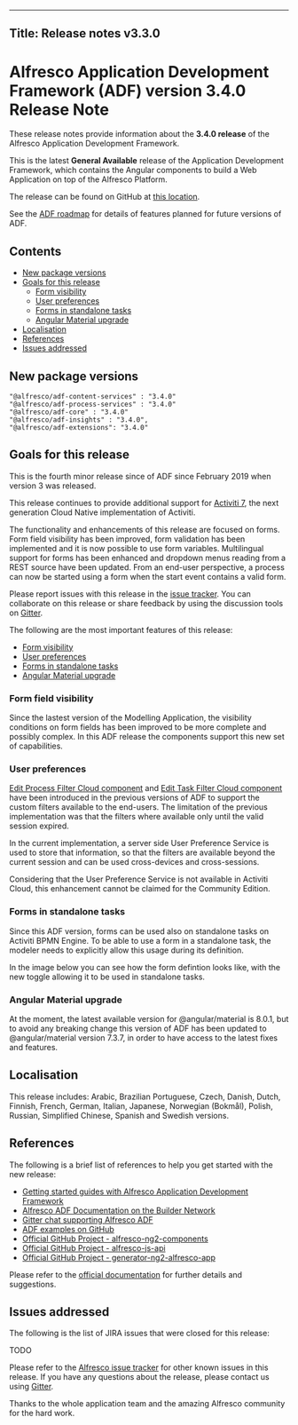 
---
Title: Release notes v3.3.0
---

# Alfresco Application Development Framework (ADF) version 3.4.0 Release Note

These release notes provide information about the **3.4.0 release** of the Alfresco Application Development Framework.

This is the latest **General Available** release of the Application Development Framework, which contains the Angular components to build a Web Application on top of the Alfresco Platform.

The release can be found on GitHub at [this location](https://github.com/Alfresco/alfresco-ng2-components/releases/tag/3.4.0).

See the [ADF roadmap](../roadmap.md) for details of features planned for future
versions of ADF. 

## Contents

-   [New package versions](#new-package-versions)
-   [Goals for this release](#goals-for-this-release)
    -   [Form visibility](#form-field-visibility)
    -   [User preferences](#user-preferences)
    -   [Forms in standalone tasks](#forms-in-standalone-tasks)
    -   [Angular Material upgrade](#angular-material-upgrade)
-   [Localisation](#localisation)
-   [References](#references)
-   [Issues addressed](#issues-addressed)

## New package versions

    "@alfresco/adf-content-services" : "3.4.0"
    "@alfresco/adf-process-services" : "3.4.0"
    "@alfresco/adf-core" : "3.4.0"
    "@alfresco/adf-insights" : "3.4.0",
    "@alfresco/adf-extensions": "3.4.0"

## Goals for this release

This is the fourth minor release since of ADF since February 2019 when version 3 was released.

This release continues to provide additional support for [Activiti 7](https://www.activiti.org/), the next generation Cloud Native implementation of Activiti.

The functionality and enhancements of this release are focused on forms. Form field visibility has been improved, form validation has been implemented and it is now possible to use form variables. Multilingual support for forms has been enhanced and dropdown menus reading from a REST source have been updated. From an end-user perspective, a process can now be started using a form when the start event contains a valid form. 

Please report issues with this release in the [issue tracker](https://github.com/Alfresco/alfresco-ng2-components/issues/new). You can collaborate on this release or share feedback by using the discussion tools on [Gitter](http://gitter.im/Alfresco/alfresco-ng2-components).

The following are the most important features of this release:

-   [Form visibility](#form-field-visibility)
-   [User preferences](#user-preferences)
-   [Forms in standalone tasks](#forms-in-standalone-tasks)
-   [Angular Material upgrade](#angular-material-upgrade)

### Form field visibility

Since the lastest version of the Modelling Application, the visibility conditions on form fields has been improved to be more complete and possibly complex. In this ADF release the components support this new set of capabilities.

### User preferences

[Edit Process Filter Cloud component](https://www.alfresco.com/abn/adf/docs/process-services-cloud/components/edit-process-filter-cloud.component/) and [Edit Task Filter Cloud component](https://www.alfresco.com/abn/adf/docs/process-services-cloud/components/edit-task-filter-cloud.component/) have been introduced in the previous versions of ADF to support the custom filters available to the end-users. The limitation of the previous implementation was that the filters where available only until the valid session expired.

In the current implementation, a server side User Preference Service is used to store that information, so that the filters are available beyond the current session and can be used cross-devices and cross-sessions.

Considering that the User Preference Service is not available in Activiti Cloud, this enhancement cannot be claimed for the Community Edition.

### Forms in standalone tasks

Since this ADF version, forms can be used also on standalone tasks on Activiti BPMN Engine. To be able to use a form in a standalone task, the modeler needs to explicitly allow this usage during its definition.

In the image below you can see how the form defintion looks like, with the new toggle allowing it to be used in standalone tasks. 

### Angular Material upgrade

At the moment, the latest available version for @angular/material is 8.0.1, but to avoid any breaking change this version of ADF has been updated to @angular/material version 7.3.7, in order to have access to the latest fixes and features.

## Localisation

This release includes: Arabic, Brazilian Portuguese, Czech, Danish, Dutch, Finnish, French, German, Italian, Japanese, Norwegian (Bokmål), Polish, Russian, Simplified Chinese, Spanish and Swedish versions.

## References

The following is a brief list of references to help you get started with the new release:

-   [Getting started guides with Alfresco Application Development Framework](https://community.alfresco.com/community/application-development-framework/pages/get-started)
-   [Alfresco ADF Documentation on the Builder Network](../README.md)
-   [Gitter chat supporting Alfresco ADF](https://gitter.im/Alfresco/alfresco-ng2-components)
-   [ADF examples on GitHub](https://github.com/Alfresco/adf-examples)
-   [Official GitHub Project - alfresco-ng2-components](https://github.com/Alfresco/alfresco-ng2-components)
-   [Official GitHub Project - alfresco-js-api](https://github.com/Alfresco/alfresco-js-api)
-   [Official GitHub Project - generator-ng2-alfresco-app](https://github.com/Alfresco/generator-ng2-alfresco-app)

Please refer to the [official documentation](http://docs.alfresco.com/) for further details and suggestions.

## Issues addressed

The following is the list of JIRA issues that were closed for this release:

TODO

Please refer to the [Alfresco issue tracker](https://issues.alfresco.com/jira/projects/ADF/issues/ADF-581?filter=allopenissues) for other known issues in this release. If you have any questions about the release, please contact us using [Gitter](https://gitter.im/Alfresco/alfresco-ng2-components).

Thanks to the whole application team and the amazing Alfresco community for the hard work.